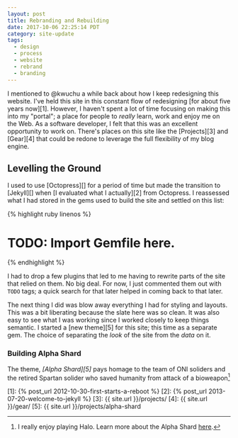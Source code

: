 ```yaml
---
layout: post
title: Rebranding and Rebuilding
date: 2017-10-06 22:25:14 PDT
category: site-update
tags:
  - design
  - process
  - website
  - rebrand
  - branding
---
```


I mentioned to @kwuchu a while back about how I keep redesigning this website. 
I've held this site in this constant flow of redesigning [for about five years now][1]. 
However, I haven't spent a lot of time focusing on making this into my "portal";
a place for people to _really_ learn, work and enjoy me on the Web. As a software
developer, I felt that this was an excellent opportunity to work on. There's
places on this site like the [Projects][3] and [Gear][4] that could be redone to
leverage the full flexibility of my blog engine.

## Levelling the Ground
I used to use [Octopress][] for a period of time but made the transition to
[Jekyll][] when [I evaluated what I actually][2] from Octopress. I reassessed
what I had stored in the gems used to build the site and settled on this list:

{% highlight ruby linenos %}
# TODO: Import Gemfile here.
{% endhighlight %}

I had to drop a few plugins that led to me having to rewrite parts of the site
that relied on them. No big deal. For now, I just commented them out with `TODO`
tags; a quick search for that later helped in coming back to that later.

The next thing I did was blow away everything I had for styling and layouts.
This was a bit liberating because the slate here was so clean. It was also easy
to see what I was working since I worked closely to keep things semantic. I
started a [new theme][5] for this site; this time as a separate gem. The choice
of separating the _look_ of the site from the _data_ on it. 

### Building Alpha Shard
The theme, *[Alpha Shard][5]* pays homage to the team of ONI soliders and the
retired Spartan solider who saved humanity from attack of a bioweapon[^1]

[1]: {% post_url 2012-10-30-first-starts-a-reboot %}
[2]: {% post_url 2013-07-20-welcome-to-jekyll %}
[3]: {{ site.url }}/projects/
[4]: {{ site.url }}/gear/
[5]: {{ site.url }}/projects/alpha-shard
[^1]: I really enjoy playing Halo. Learn more about the Alpha Shard [here](https://www.halopedia.org/Alpha_Shard).
